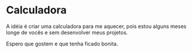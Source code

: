 <h1>Calculadora</h1>

<p>A idéia é criar uma calculadora para me aquecer, pois estou alguns meses longe de vocês e sem desenvolver meus projetos.</p>
<p>Espero que gostem e que tenha ficado bonita.</p>
